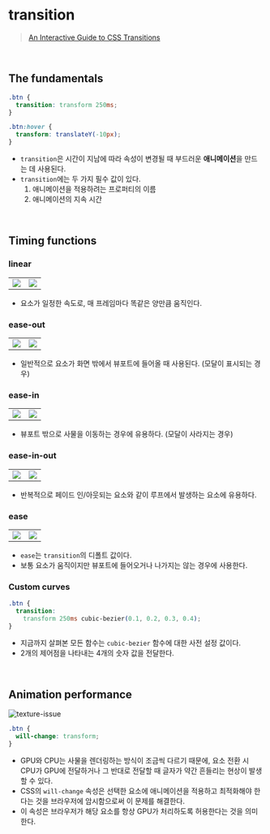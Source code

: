 # transition
> [An Interactive Guide to CSS Transitions](https://www.joshwcomeau.com/animation/css-transitions/)

<br/>

## The fundamentals
```css
.btn {
  transition: transform 250ms;
}

.btn:hover {
  transform: translateY(-10px);
}
```
- `transition`은 시간이 지남에 따라 속성이 변경될 때 부드러운 **애니메이션**을 만드는 데 사용된다.
- `transition`에는 두 가지 필수 값이 있다.
  1. 애니메이션을 적용하려는 프로퍼티의 이름
  2. 애니메이션의 지속 시간

<br/>

## Timing functions
### linear
<table>
  <tr>
      <td align="center"><img src="https://github.com/heereal/Frontend_Dev_Articles/assets/117061017/b839142d-3a50-4b5e-a144-d63612694e36"></td>
      <td align="center"><img src="https://github.com/heereal/Frontend_Dev_Articles/assets/117061017/b159accd-1c09-49d0-ab72-4e1b442b302b"></td>
    </tr>
</table>

-  요소가 일정한 속도로, 매 프레임마다 똑같은 양만큼 움직인다.

### ease-out
<table>
  <tr>
      <td align="center"><img src="https://github.com/heereal/Frontend_Dev_Articles/assets/117061017/d3163fb8-0a5f-4590-8041-dc71a2ba4279"></td>
      <td align="center"><img src="https://github.com/heereal/Frontend_Dev_Articles/assets/117061017/ae0c414e-3d6e-4952-966a-fcea3faa6044"></td>
    </tr>
</table>

- 일반적으로 요소가 화면 밖에서 뷰포트에 들어올 때 사용된다. (모달이 표시되는 경우)

### ease-in
<table>
  <tr>
      <td align="center"><img src="https://github.com/heereal/Frontend_Dev_Articles/assets/117061017/413a64f3-e182-49f2-906a-ca72744fb261"></td>
      <td align="center"><img src="https://github.com/heereal/Frontend_Dev_Articles/assets/117061017/7b656070-1201-4ea1-bc50-e2bbb918fb28"></td>
    </tr>
</table>

- 뷰포트 밖으로 사물을 이동하는 경우에 유용하다. (모달이 사라지는 경우)

### ease-in-out
<table>
  <tr>
      <td align="center"><img src="https://github.com/heereal/Frontend_Dev_Articles/assets/117061017/e942d5f8-1cae-4df4-99e2-0f25ba429ffc"></td>
      <td align="center"><img src="https://github.com/heereal/Frontend_Dev_Articles/assets/117061017/3eefd2f5-bc98-445d-8d64-f851fb6e3114"></td>
    </tr>
</table>

- 반복적으로 페이드 인/아웃되는 요소와 같이 루프에서 발생하는 요소에 유용하다.

### ease
<table>
  <tr>
      <td align="center"><img src="https://github.com/heereal/Frontend_Dev_Articles/assets/117061017/57c66349-f150-437d-ba6a-0816bc1c73f5"></td>
      <td align="center"><img src="https://github.com/heereal/Frontend_Dev_Articles/assets/117061017/4163c3d4-7614-436e-b58a-43832d748743"></td>
    </tr>
</table>

- `ease`는 `transition`의 디폴트 값이다.
- 보통 요소가 움직이지만 뷰포트에 들어오거나 나가지는 않는 경우에 사용한다.

### Custom curves
```css
.btn {
  transition:
    transform 250ms cubic-bezier(0.1, 0.2, 0.3, 0.4);
}
```
- 지금까지 살펴본 모든 함수는 `cubic-bezier` 함수에 대한 사전 설정 값이다.
- 2개의 제어점을 나타내는 4개의 숫자 값을 전달한다.

<br/>

## Animation performance
![texture-issue](https://github.com/heereal/Frontend_Dev_Articles/assets/117061017/592a9f35-976c-46a3-a1e9-1644ce02273b)

```CSS
.btn {
  will-change: transform;
}
```

- GPU와 CPU는 사물을 렌더링하는 방식이 조금씩 다르기 때문에, 요소 전환 시 CPU가 GPU에 전달하거나 그 반대로 전달할 때 글자가 약간 흔들리는 현상이 발생할 수 있다.
- CSS의 `will-change` 속성은 선택한 요소에 애니메이션을 적용하고 최적화해야 한다는 것을 브라우저에 암시함으로써 이 문제를 해결한다.
- 이 속성은 브라우저가 해당 요소를 항상 GPU가 처리하도록 허용한다는 것을 의미한다.
